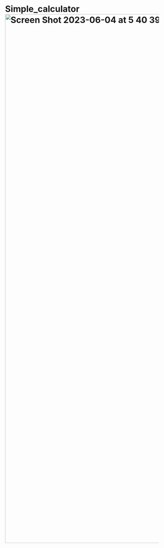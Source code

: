# Simple_calculator<img width="1728" alt="Screen Shot 2023-06-04 at 5 40 39 PM" src="https://github.com/elenabales/Simple_calculator/assets/34879137/399fe110-08da-43d6-9339-bfc04c9b2d6f">
